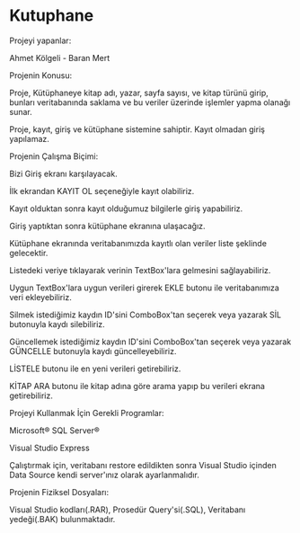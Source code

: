 # Kutuphane

Projeyi yapanlar: 

Ahmet Kölgeli - Baran Mert

Projenin Konusu:

Proje, Kütüphaneye kitap adı, yazar, sayfa sayısı, ve kitap türünü girip, 
bunları veritabanında saklama ve bu veriler üzerinde işlemler yapma olanağı sunar.

Proje, kayıt, giriş ve kütüphane sistemine sahiptir.
Kayıt olmadan giriş yapılamaz.

Projenin Çalışma Biçimi:

Bizi Giriş ekranı karşılayacak.

İlk ekrandan KAYIT OL seçeneğiyle kayıt olabiliriz.

Kayıt olduktan sonra kayıt olduğumuz bilgilerle giriş yapabiliriz.

Giriş yaptıktan sonra kütüphane ekranına ulaşacağız.

Kütüphane ekranında veritabanımızda kayıtlı olan veriler liste şeklinde gelecektir.

Listedeki veriye tıklayarak verinin TextBox'lara gelmesini sağlayabiliriz.

Uygun TextBox'lara uygun verileri girerek EKLE butonu ile 
veritabanımıza veri ekleyebiliriz.

Silmek istediğimiz kaydın ID'sini ComboBox'tan seçerek veya
yazarak SİL butonuyla kaydı silebiliriz.

Güncellemek istediğimiz kaydın ID'sini ComboBox'tan seçerek veya
yazarak GÜNCELLE butonuyla kaydı güncelleyebiliriz.

LİSTELE butonu ile en yeni verileri getirebiliriz.

KİTAP ARA butonu ile kitap adına göre arama yapıp bu verileri ekrana getirebiliriz.

Projeyi Kullanmak İçin Gerekli Programlar:

Microsoft® SQL Server®

Visual Studio Express

Çalıştırmak için, veritabanı restore edildikten sonra Visual Studio içinden Data Source kendi server'ınız olarak ayarlanmalıdır.

Projenin Fiziksel Dosyaları:

Visual Studio kodları(.RAR),
Prosedür Query'si(.SQL),
Veritabanı yedeği(.BAK) bulunmaktadır.





